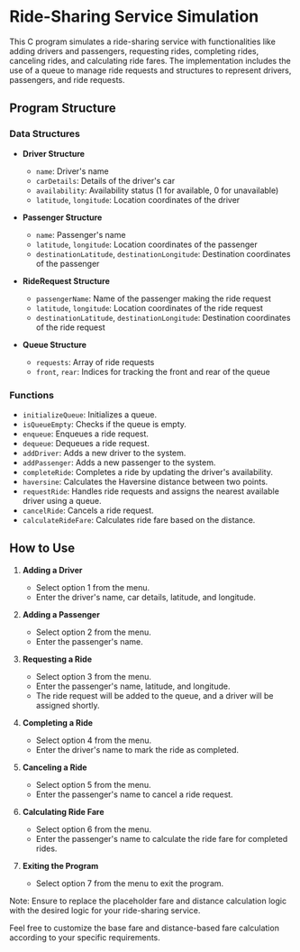 # Ride-Sharing Service Simulation

This C program simulates a ride-sharing service with functionalities like adding drivers and passengers, requesting rides, completing rides, canceling rides, and calculating ride fares. The implementation includes the use of a queue to manage ride requests and structures to represent drivers, passengers, and ride requests.

## Program Structure

### Data Structures
- **Driver Structure**
  - `name`: Driver's name
  - `carDetails`: Details of the driver's car
  - `availability`: Availability status (1 for available, 0 for unavailable)
  - `latitude`, `longitude`: Location coordinates of the driver

- **Passenger Structure**
  - `name`: Passenger's name
  - `latitude`, `longitude`: Location coordinates of the passenger
  - `destinationLatitude`, `destinationLongitude`: Destination coordinates of the passenger

- **RideRequest Structure**
  - `passengerName`: Name of the passenger making the ride request
  - `latitude`, `longitude`: Location coordinates of the ride request
  - `destinationLatitude`, `destinationLongitude`: Destination coordinates of the ride request

- **Queue Structure**
  - `requests`: Array of ride requests
  - `front`, `rear`: Indices for tracking the front and rear of the queue

### Functions
- `initializeQueue`: Initializes a queue.
- `isQueueEmpty`: Checks if the queue is empty.
- `enqueue`: Enqueues a ride request.
- `dequeue`: Dequeues a ride request.
- `addDriver`: Adds a new driver to the system.
- `addPassenger`: Adds a new passenger to the system.
- `completeRide`: Completes a ride by updating the driver's availability.
- `haversine`: Calculates the Haversine distance between two points.
- `requestRide`: Handles ride requests and assigns the nearest available driver using a queue.
- `cancelRide`: Cancels a ride request.
- `calculateRideFare`: Calculates ride fare based on the distance.

## How to Use

1. **Adding a Driver**
   - Select option 1 from the menu.
   - Enter the driver's name, car details, latitude, and longitude.

2. **Adding a Passenger**
   - Select option 2 from the menu.
   - Enter the passenger's name.

3. **Requesting a Ride**
   - Select option 3 from the menu.
   - Enter the passenger's name, latitude, and longitude.
   - The ride request will be added to the queue, and a driver will be assigned shortly.

4. **Completing a Ride**
   - Select option 4 from the menu.
   - Enter the driver's name to mark the ride as completed.

5. **Canceling a Ride**
   - Select option 5 from the menu.
   - Enter the passenger's name to cancel a ride request.

6. **Calculating Ride Fare**
   - Select option 6 from the menu.
   - Enter the passenger's name to calculate the ride fare for completed rides.

7. **Exiting the Program**
   - Select option 7 from the menu to exit the program.

Note: Ensure to replace the placeholder fare and distance calculation logic with the desired logic for your ride-sharing service.

Feel free to customize the base fare and distance-based fare calculation according to your specific requirements.
